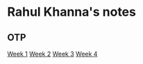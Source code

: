 # Rahul Khanna's notes
## OTP
[Week 1](\OTP\week1.md)
[Week 2](\OTP\week2.md)
[Week 3](\OTP\week3.md)
[Week 4](\OTP\week4.md)
